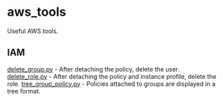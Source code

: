 # aws_tools
Useful AWS tools.

## IAM
[delete_group.py](https://github.com/takakabe/aws_tools/blob/master/IAM/delete_group/delete_group.py) - After detaching the policy, delete the user.  
[delete_role.py](https://github.com/takakabe/aws_tools/blob/master/IAM/delete_group/delete_role.py) - After detaching the policy and instance profile, delete the role.
[tree_group_policy.py](https://github.com/takakabe/aws_tools/blob/master/IAM/tree_group_policy/tree_group_policy.py) - Policies attached to groups are displayed in a tree format.
